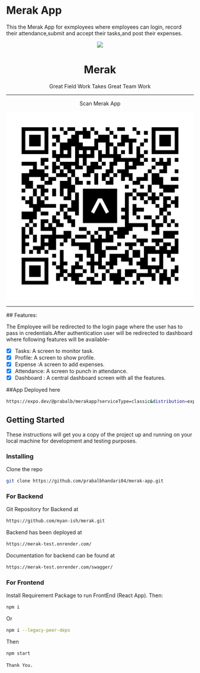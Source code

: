 # Merak App
This the Merak App for exmployees where employees can login, record their attendance,submit and accept their tasks,and post their expenses.
<p align="center">
<img src="https://github.com/prabalbhandari04/merak-client/blob/main/public/Logo2x.png">
<h1 align="center">
   Merak
  </h1>
  
<p align="center"> Great Field Work Takes Great Team Work</p>
</p>

<hr>

<p align="center">Scan Merak App </p>

<p align="center"> 
  <img src="https://github.com/prabalbhandari04/merak-app/blob/main/assets/merakapp.svg">
 </p>
 <hr>
## Features:

The Employee will be redirected to the login page where the user has to pass in credentials.After authentication user will be redirected to dashboard where following features will be available- 

- [x] Tasks: A screen to monitor task. 
- [x] Profile: A screen to show profile.
- [x] Expense :A screen to add expenses.
- [x] Attendance: A screen to punch in attendance. 
- [x] Dashboard : A central dashboard screen with all the features.

##App Deployed here

```sh
https://expo.dev/@prabalb/merakapp?serviceType=classic&distribution=expo-go
```

## Getting Started

These instructions will get you a copy of the project up and running on your local machine for development and testing purposes.

### Installing
Clone the repo
   ```sh
   git clone https://github.com/prabalbhandari04/merak-app.git
   ```
### For Backend

Git Repository for Backend at 

```sh
https://github.com/myan-ish/merak.git 
```

Backend has been deployed at 

```sh
https://merak-test.onrender.com/
```

Documentation for backend can be found at

```sh
https://merak-test.onrender.com/swagger/
```


### For Frontend



Install Requirement Package to run FrontEnd (React App). Then:
 
   ```sh
   npm i 
   ```
Or 
```sh
npm i --legacy-peer-deps
```
Then
   ```sh
   npm start
   ```

```Thank You.```
